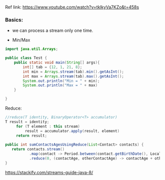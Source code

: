 Ref link: https://www.youtube.com/watch?v=tklkyVa7KZo&t=458s

### Basics:
-  we can process a stream only one time. 

- Min/Max
```java
import java.util.Arrays;

public class Test {
    public static void main(String[] args){
        int[] tab = {12, 1, 21, 8};
        int min = Arrays.stream(tab).min().getAsInt();
        int max = Arrays.stream(tab).max().getAsInt();
        System.out.println("Min = " + min);
        System.out.println("Max = " + max)
    }

}
```

Reduce:
```java
//reduce(T identity, BinaryOperator<T> accumulator)
T result = identity;
     for (T element : this stream)
         result = accumulator.apply(result, element)
     return result;
     
public int sumContactsAgesUsingReduce(List<Contact> contacts) {
   return contacts.stream()
           .map(contact -> Period.between(contact.getBirthDate(), LocalDate.now()).getYears())
           .reduce(0, (contactAge, otherContactAge) -> contactAge + otherContactAge);
}
```


https://stackify.com/streams-guide-java-8/